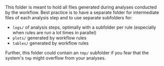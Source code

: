 This folder is meant to hold all files generated during analyses conducted by the workflow.
Best practice is to have a separate folder for intermediate files of each analysis step and to use separate subfolders for:

* `logs/` of analysis steps, optimally with a subfolder per rule (especially when rules are run a lot times in parallel)
* `plots/` generated by workflow rules
* `tables/` generated by workflow rules

Further, this folder could contain an `tmp/` subfolder if you fear that the system's `tmp` might overflow from your analyses.

